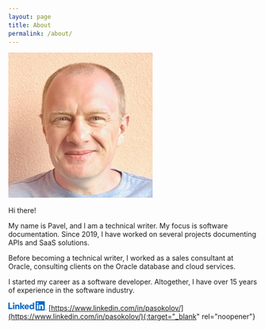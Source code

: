 ```yaml
---
layout: page
title: About
permalink: /about/
---
```


![What I look like](/assets/images/avatar.JPG)

Hi there!

My name is Pavel, and I am a technical writer. My focus is software documentation. Since 2019, I have worked on several projects documenting APIs and SaaS solutions.

Before becoming a technical writer, I worked as a sales consultant at Oracle, consulting clients on the Oracle database and cloud services.

I started my career as a software developer. Altogether, I have over 15 years of experience in the software industry.

![LindedIn logo](/assets/images/LinkedIn-logo.png) [https://www.linkedin.com/in/pasokolov/](https://www.linkedin.com/in/pasokolov/){:target="_blank" rel="noopener"}